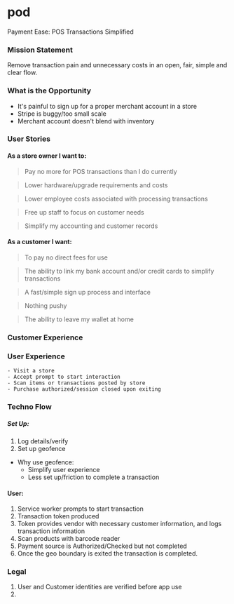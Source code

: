 # pod
Payment Ease: POS Transactions Simplified

### Mission Statement
Remove transaction pain and unnecessary costs in an open, fair, simple and clear flow.

### What is the Opportunity
- It's painful to sign up for a proper merchant account in a store
- Stripe is buggy/too small scale
- Merchant account doesn't blend with inventory

### User Stories

#### As a store owner I want to:
> Pay no more for POS transactions than I do currently

> Lower hardware/upgrade requirements and costs

> Lower employee costs associated with processing transactions

> Free up staff to focus on customer needs

> Simplify my accounting and customer records

#### As a customer I want:
> To pay no direct fees for use

> The ability to link my bank account and/or credit cards to simplify transactions

> A fast/simple sign up process and interface

> Nothing pushy

> The ability to leave my wallet at home

### Customer Experience

### User Experience
```
- Visit a store
- Accept prompt to start interaction
- Scan items or transactions posted by store
- Purchase authorized/session closed upon exiting
```

### Techno Flow

##### Set Up:
1. Log details/verify
2. Set up geofence
  + Why use geofence:
    + Simplify user experience
    + Less set up/friction to complete a transaction

#### User:
1. Service worker prompts to start transaction
2. Transaction token produced
3. Token provides vendor with necessary customer information, and logs transaction information
4. Scan products with barcode reader
5. Payment source is Authorized/Checked but not completed
6. Once the geo boundary is exited the transaction is completed.

### Legal
1. User and Customer identities are verified before app use
2.
